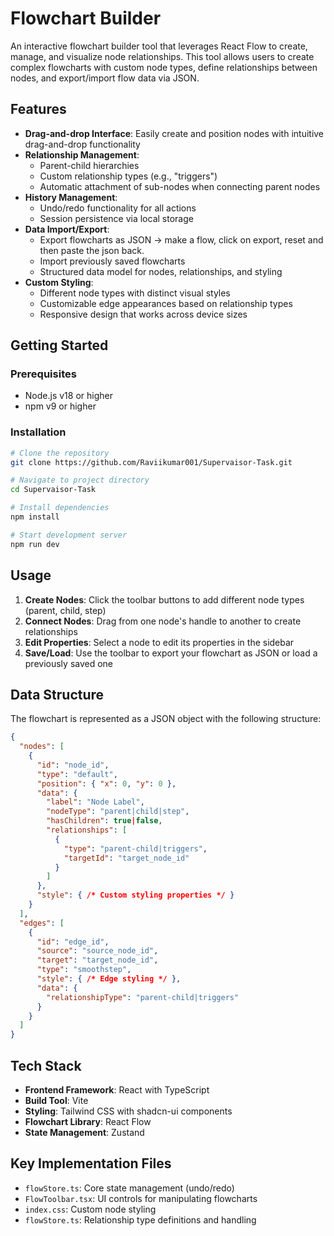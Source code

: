 # Flowchart Builder

An interactive flowchart builder tool that leverages React Flow to create, manage, and visualize node relationships. This tool allows users to create complex flowcharts with custom node types, define relationships between nodes, and export/import flow data via JSON.

## Features

- **Drag-and-drop Interface**: Easily create and position nodes with intuitive drag-and-drop functionality
- **Relationship Management**:
  - Parent-child hierarchies
  - Custom relationship types (e.g., "triggers")
  - Automatic attachment of sub-nodes when connecting parent nodes
- **History Management**:
  - Undo/redo functionality for all actions
  - Session persistence via local storage
- **Data Import/Export**:
  - Export flowcharts as JSON -> make a flow, click on export, reset and then paste the json back.
  - Import previously saved flowcharts
  - Structured data model for nodes, relationships, and styling
- **Custom Styling**:
  - Different node types with distinct visual styles
  - Customizable edge appearances based on relationship types
  - Responsive design that works across device sizes

## Getting Started

### Prerequisites

- Node.js v18 or higher
- npm v9 or higher

### Installation

```bash
# Clone the repository
git clone https://github.com/Raviikumar001/Supervaisor-Task.git

# Navigate to project directory
cd Supervaisor-Task

# Install dependencies
npm install

# Start development server
npm run dev
```

## Usage

1. **Create Nodes**: Click the toolbar buttons to add different node types (parent, child, step)
2. **Connect Nodes**: Drag from one node's handle to another to create relationships
3. **Edit Properties**: Select a node to edit its properties in the sidebar
4. **Save/Load**: Use the toolbar to export your flowchart as JSON or load a previously saved one

## Data Structure

The flowchart is represented as a JSON object with the following structure:

```json
{
  "nodes": [
    {
      "id": "node_id",
      "type": "default",
      "position": { "x": 0, "y": 0 },
      "data": {
        "label": "Node Label",
        "nodeType": "parent|child|step",
        "hasChildren": true|false,
        "relationships": [
          {
            "type": "parent-child|triggers",
            "targetId": "target_node_id"
          }
        ]
      },
      "style": { /* Custom styling properties */ }
    }
  ],
  "edges": [
    {
      "id": "edge_id",
      "source": "source_node_id",
      "target": "target_node_id",
      "type": "smoothstep",
      "style": { /* Edge styling */ },
      "data": {
        "relationshipType": "parent-child|triggers"
      }
    }
  ]
}
```

## Tech Stack

- **Frontend Framework**: React with TypeScript
- **Build Tool**: Vite
- **Styling**: Tailwind CSS with shadcn-ui components
- **Flowchart Library**: React Flow
- **State Management**: Zustand

## Key Implementation Files

- `flowStore.ts`: Core state management (undo/redo)
- `FlowToolbar.tsx`: UI controls for manipulating flowcharts 
- `index.css`: Custom node styling 
- `flowStore.ts`: Relationship type definitions and handling

